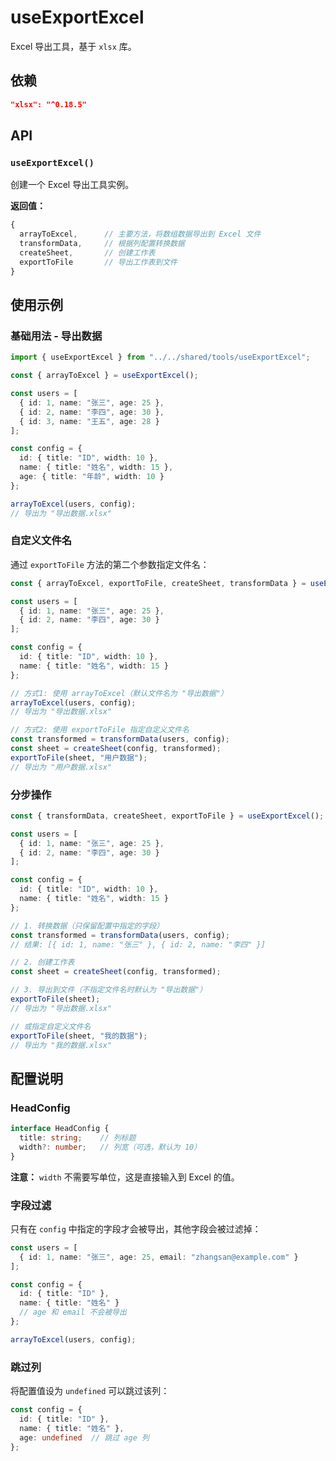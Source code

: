 # useExportExcel

Excel 导出工具，基于 `xlsx` 库。

## 依赖

```json
"xlsx": "^0.18.5"
```

## API

### `useExportExcel()`

创建一个 Excel 导出工具实例。

**返回值：**
```ts
{
  arrayToExcel,      // 主要方法，将数组数据导出到 Excel 文件
  transformData,     // 根据列配置转换数据
  createSheet,       // 创建工作表
  exportToFile       // 导出工作表到文件
}
```

## 使用示例

### 基础用法 - 导出数据

```ts
import { useExportExcel } from "../../shared/tools/useExportExcel";

const { arrayToExcel } = useExportExcel();

const users = [
  { id: 1, name: "张三", age: 25 },
  { id: 2, name: "李四", age: 30 },
  { id: 3, name: "王五", age: 28 }
];

const config = {
  id: { title: "ID", width: 10 },
  name: { title: "姓名", width: 15 },
  age: { title: "年龄", width: 10 }
};

arrayToExcel(users, config);
// 导出为 "导出数据.xlsx"
```

### 自定义文件名

通过 `exportToFile` 方法的第二个参数指定文件名：

```ts
const { arrayToExcel, exportToFile, createSheet, transformData } = useExportExcel();

const users = [
  { id: 1, name: "张三", age: 25 },
  { id: 2, name: "李四", age: 30 }
];

const config = {
  id: { title: "ID", width: 10 },
  name: { title: "姓名", width: 15 }
};

// 方式1: 使用 arrayToExcel（默认文件名为 "导出数据"）
arrayToExcel(users, config);
// 导出为 "导出数据.xlsx"

// 方式2: 使用 exportToFile 指定自定义文件名
const transformed = transformData(users, config);
const sheet = createSheet(config, transformed);
exportToFile(sheet, "用户数据");
// 导出为 "用户数据.xlsx"
```

### 分步操作

```ts
const { transformData, createSheet, exportToFile } = useExportExcel();

const users = [
  { id: 1, name: "张三", age: 25 },
  { id: 2, name: "李四", age: 30 }
];

const config = {
  id: { title: "ID", width: 10 },
  name: { title: "姓名", width: 15 }
};

// 1. 转换数据（只保留配置中指定的字段）
const transformed = transformData(users, config);
// 结果: [{ id: 1, name: "张三" }, { id: 2, name: "李四" }]

// 2. 创建工作表
const sheet = createSheet(config, transformed);

// 3. 导出到文件（不指定文件名时默认为 "导出数据"）
exportToFile(sheet);
// 导出为 "导出数据.xlsx"

// 或指定自定义文件名
exportToFile(sheet, "我的数据");
// 导出为 "我的数据.xlsx"
```

## 配置说明

### HeadConfig

```ts
interface HeadConfig {
  title: string;    // 列标题
  width?: number;   // 列宽（可选，默认为 10）
}
```

**注意：** `width` 不需要写单位，这是直接输入到 Excel 的值。

### 字段过滤

只有在 `config` 中指定的字段才会被导出，其他字段会被过滤掉：

```ts
const users = [
  { id: 1, name: "张三", age: 25, email: "zhangsan@example.com" }
];

const config = {
  id: { title: "ID" },
  name: { title: "姓名" }
  // age 和 email 不会被导出
};

arrayToExcel(users, config);
```

### 跳过列

将配置值设为 `undefined` 可以跳过该列：

```ts
const config = {
  id: { title: "ID" },
  name: { title: "姓名" },
  age: undefined  // 跳过 age 列
};
```